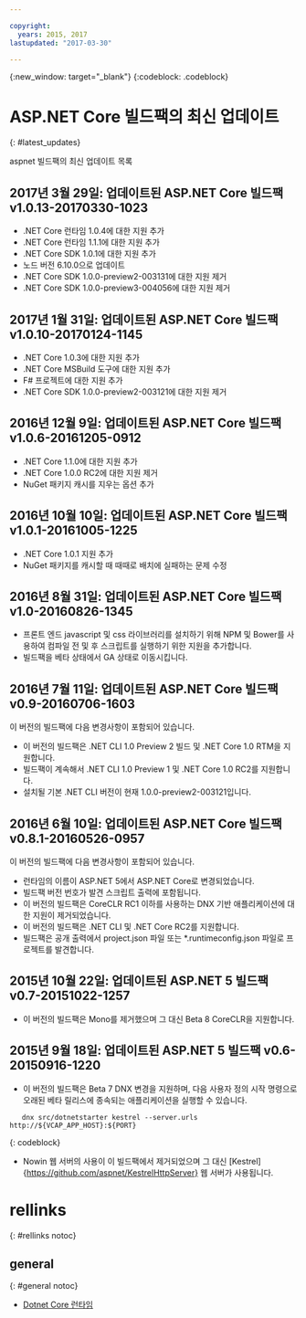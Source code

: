 ```yaml
---

copyright:
  years: 2015, 2017
lastupdated: "2017-03-30"

---
```


{:new_window: target="_blank"}
{:codeblock: .codeblock}

# ASP.NET Core 빌드팩의 최신 업데이트
{: #latest_updates}


aspnet 빌드팩의 최신 업데이트 목록

## 2017년 3월 29일: 업데이트된 ASP.NET Core 빌드팩 v1.0.13-20170330-1023

* .NET Core 런타임 1.0.4에 대한 지원 추가
* .NET Core 런타임 1.1.1에 대한 지원 추가
* .NET Core SDK 1.0.1에 대한 지원 추가
* 노드 버전 6.10.0으로 업데이트
* .NET Core SDK 1.0.0-preview2-003131에 대한 지원 제거
* .NET Core SDK 1.0.0-preview3-004056에 대한 지원 제거

## 2017년 1월 31일: 업데이트된 ASP.NET Core 빌드팩 v1.0.10-20170124-1145

* .NET Core 1.0.3에 대한 지원 추가
* .NET Core MSBuild 도구에 대한 지원 추가
* F# 프로젝트에 대한 지원 추가
* .NET Core SDK 1.0.0-preview2-003121에 대한 지원 제거

## 2016년 12월 9일: 업데이트된 ASP.NET Core 빌드팩 v1.0.6-20161205-0912

* .NET Core 1.1.0에 대한 지원 추가
* .NET Core 1.0.0 RC2에 대한 지원 제거
* NuGet 패키지 캐시를 지우는 옵션 추가

## 2016년 10월 10일: 업데이트된 ASP.NET Core 빌드팩 v1.0.1-20161005-1225

* .NET Core 1.0.1 지원 추가
* NuGet 패키지를 캐시할 때 때때로 배치에 실패하는 문제 수정

## 2016년 8월 31일: 업데이트된 ASP.NET Core 빌드팩 v1.0-20160826-1345

* 프론트 엔드 javascript 및 css 라이브러리를 설치하기 위해 NPM 및 Bower를 사용하여 컴파일 전 및 후 스크립트를 실행하기 위한 지원을 추가합니다.
* 빌드팩을 베타 상태에서 GA 상태로 이동시킵니다.

## 2016년 7월 11일: 업데이트된 ASP.NET Core 빌드팩 v0.9-20160706-1603

이 버전의 빌드팩에 다음 변경사항이 포함되어 있습니다.

* 이 버전의 빌드팩은 .NET CLI 1.0 Preview 2 빌드 및 .NET Core 1.0 RTM을 지원합니다.
* 빌드팩이 계속해서 .NET CLI 1.0 Preview 1 및 .NET Core 1.0 RC2를 지원합니다.
* 설치될 기본 .NET CLI 버전이 현재 1.0.0-preview2-003121입니다.

## 2016년 6월 10일: 업데이트된 ASP.NET Core 빌드팩 v0.8.1-20160526-0957

이 버전의 빌드팩에 다음 변경사항이 포함되어 있습니다.

* 런타임의 이름이 ASP.NET 5에서 ASP.NET Core로 변경되었습니다.
* 빌드팩 버전 번호가 발견 스크립트 출력에 포함됩니다. 
* 이 버전의 빌드팩은 CoreCLR RC1 이하를 사용하는 DNX 기반 애플리케이션에 대한 지원이 제거되었습니다.
* 이 버전의 빌드팩은 .NET CLI 및 .NET Core RC2를 지원합니다.
* 빌드팩은 공개 출력에서 project.json 파일 또는 *.runtimeconfig.json 파일로 프로젝트를 발견합니다. 

## 2015년 10월 22일: 업데이트된 ASP.NET 5 빌드팩 v0.7-20151022-1257

* 이 버전의 빌드팩은 Mono를 제거했으며 그 대신 Beta 8 CoreCLR을 지원합니다.

## 2015년 9월 18일: 업데이트된 ASP.NET 5 빌드팩 v0.6-20150916-1220

* 이 버전의 빌드팩은 Beta 7 DNX 변경을 지원하며, 다음 사용자 정의 시작 명령으로 오래된 베타 릴리스에 종속되는 애플리케이션을 실행할 수 있습니다. 

```
   dnx src/dotnetstarter kestrel --server.urls http://${VCAP_APP_HOST}:${PORT}
```
{: codeblock}

* Nowin 웹 서버의 사용이 이 빌드팩에서 제거되었으며 그 대신 [Kestrel]{https://github.com/aspnet/KestrelHttpServer} 웹 서버가 사용됩니다.

# rellinks
{: #rellinks notoc}
## general
{: #general notoc}
* [Dotnet Core 런타임](index.html)
